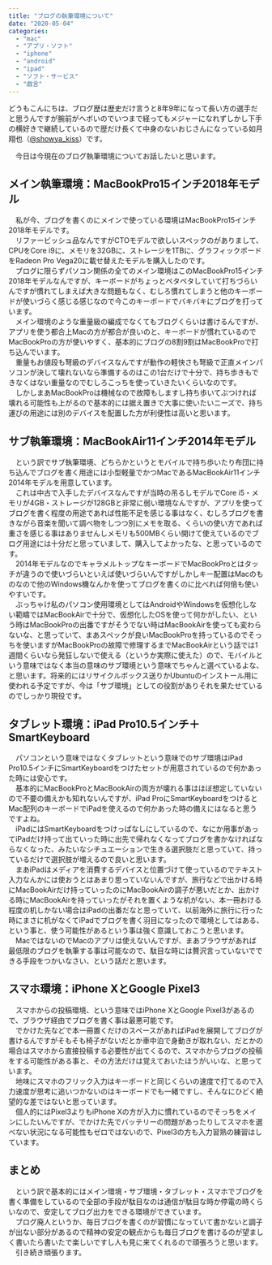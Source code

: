 ```yaml
---
title: "ブログの執筆環境について"
date: "2020-05-04"
categories: 
  - "mac"
  - "アプリ・ソフト"
  - "iphone"
  - "android"
  - "ipad"
  - "ソフト・サービス"
  - "戯言"
---
```


どうもこんにちは、ブログ歴は歴史だけ言うと8年9年になって長い方の選手だと思うんですが腕前がヘボいのでいつまで経ってもメジャーになれずしかし下手の横好きで継続しているので歴だけ長くて中身のないおじさんになっている如月翔也（[@showya\_kiss](http://twitter.com/showya_kiss)）です。  
  
　今日は今現在のブログ執筆環境についてお話したいと思います。  

## メイン執筆環境：MacBookPro15インチ2018年モデル

　私が今、ブログを書くのにメインで使っている環境はMacBookPro15インチ2018年モデルです。  
　リファービッシュ品なんですがCTOモデルで欲しいスペックのがありまして、CPUをCore i9に、メモリを32GBに、ストレージを1TBに、グラフィックボードをRadeon Pro Vega20に載せ替えたモデルを購入したのです。  
　ブログに限らずパソコン関係の全てのメイン環境はこのMacBookPro15インチ2018年モデルなんですが、キーボードがちょっとペタペタしていて打ちづらいんですが慣れてしまえば大きな問題もなく、むしろ慣れてしまうと他のキーボードが使いづらく感じる感じなので今このキーボードでバキバキにブログを打っています。  
　メイン環境のような重量級の編成でなくてもブログくらいは書けるんですが、アプリを使う都合上Macの方が都合が良いのと、キーボードが慣れているのでMacBookProの方が使いやすく、基本的にブログの8割9割はMacBookProで打ち込んでいます。  
　重量もお値段も弩級のデバイスなんですが動作の軽快さも弩級で正直メインパソコンが決して壊れないなら準備するのはこの1台だけで十分で、持ち歩きもできなくはない重量なのでむしろこっちを使っていきたいくらいなのです。  
　しかしまあMacBookProは機械なので故障もしますし持ち歩いてぶつければ壊れる可能性も上がるので基本的には据え置きで大事に使いたいニーズで、持ち運びの用途には別のデバイスを配置した方が利便性は高いと思います。  

## サブ執筆環境：MacBookAir11インチ2014年モデル

　という訳でサブ執筆環境、どちらかというとモバイルで持ち歩いたり布団に持ち込んでブログを書く用途には小型軽量でかつMacであるMacBookAir11インチ2014年モデルを用意しています。  
　これは中古で入手したデバイスなんですが当時の吊るしモデルでCore i5・メモリが4GB・ストレージが128GBと非常に弱い環境なんですが、アプリを使ってブログを書く程度の用途であれば性能不足を感じる事はなく、むしろブログを書きながら音楽を聞いて調べ物をしつつ別にメモを取る、くらいの使い方であれば重さを感じる事はありませんしメモリも500MBくらい開けて使えているのでブログ用途には十分だと思っていまして、購入してよかったな、と思っているのです。  
　2014年モデルなのでキャラメルトップなキーボードでMacBookProとはタッチが違うので使いづらいといえば使いづらいんですがしかしキー配置はMacのものなので他のWindows機なんかを使ってブログを書くのに比べれば何倍も使いやすいです。  
　ぶっちゃけ私のパソコン使用環境としてはAndroidやWindowsを仮想化しない範疇ではMacBookAirで十分で、仮想化したOSを使って何かがしたい、という時はMacBookProの出番ですがそうでない時はMacBookAirを使っても変わらないな、と思っていて、まあスペックが良いMacBookProを持っているのでそっちを使いますがMacBookProの故障で修理するまでMacBookAirという話では1週間くらいなら発狂しないで使える（というか実際に使えた）ので、モバイルという意味ではなく本当の意味のサブ環境という意味でちゃんと選べているよな、と思います。将来的にはリサイクルボックス送りかUbuntuのインストール用に使われる予定ですが、今は「サブ環境」としての役割がありそれを果たせているのでしっかり現役です。  

## タブレット環境：iPad Pro10.5インチ＋SmartKeyboard

　パソコンという意味ではなくタブレットという意味でのサブ環境はiPad Pro10.5インチにSmartKeyboardをつけたセットが用意されているので何かあった時には安心です。  
　基本的にMacBookProとMacBookAirの両方が壊れる事はほぼ想定していないので不要の備えかも知れないんですが、iPad ProにSmartKeyboardをつけるとMac配列のキーボードでiPadを使えるので何かあった時の備えにはなると思うですよね。  
　iPadにはSmartKeyboardをつけっぱなしにしているので、なにか用事があってiPadだけ持って出ていった時に出先で帰れなくなってブログを書かなければならなくなった、みたいなシチュエーションで生きる選択肢だと思っていて、持っているだけで選択肢が増えるので良いと思います。  
　まあiPadはメディアを消費するデバイスと位置づけて使っているのでテキスト入力なんかには使おうとはあまり思っていないんですが、旅行などで出かける時にMacBookAirだけ持っていったのにMacBookAirの調子が悪いだとか、出かける時にMacBookAirを持っていったがそれを置くような机がない、本一冊おける程度の机しかない場合はiPadの出番だなと思っていて、以前海外に旅行に行った時にまさに机がなくてiPadでブログを書く羽目になったので環境としてはある、という事と、使う可能性があるという事は強く意識しておこうと思います。  
　MacではないのでMacのアプリは使えないんですが、まあブラウザがあれば最低限のブログを執筆する事は可能なので、駄目な時には贅沢言っていないでできる手段をつかいなさい、という話だと思います。  

## スマホ環境：iPhone XとGoogle Pixel3

　スマホからの投稿環境、という意味ではiPhone XとGoogle Pixel3があるので、ブラウザ経由でブログを書く事は最悪可能です。  
　でかけた先などで本一冊置くだけのスペースがあればiPadを展開してブログが書けるんですがそもそも椅子がないだとか車中泊で身動きが取れない、だとかの場合はスマホから直接投稿する必要性が出てくるので、スマホからブログの投稿をする可能性がある事と、その方法だけは覚えておいたほうがいいな、と思っています。  
　地味にスマホのフリック入力はキーボードと同じくらいの速度で打てるので入力速度が思考に追いつかないのはキーボードでも一緒ですし、そんなにひどく絶望的な差ではないと思っています。  
　個人的にはPixel3よりもiPhone Xの方が入力に慣れているのでそっちをメインにしたいんですが、でかけた先でバッテリーの問題があったりしてスマホを選べない状況になる可能性もゼロではないので、Pixel3の方も入力習熟の練習はしています。

## まとめ

　という訳で基本的にはメイン環境・サブ環境・タブレット・スマホでブログを書く準備をしているので全部の手段が駄目なのは通信が駄目な時か停電の時くらいなので、安定してブログ出力をできる環境ができています。  
　ブログ廃人というか、毎日ブログを書くのが習慣になっていて書かないと調子が出ない部分があるので精神の安定の観点からも毎日ブログを書けるのが望ましく書いたら書いたで楽しいですし人も見に来てくれるので頑張ろうと思います。  
　引き続き頑張ります。
